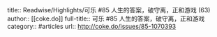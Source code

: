 title:: Readwise/Highlights/可乐 #85 人生的答案，破守离，正和游戏 (63)
author:: [[coke.do]]
full-title:: 可乐 \#85 人生的答案，破守离，正和游戏
category:: #articles
url:: http://coke.do/issues/85-1070393
